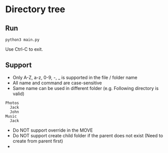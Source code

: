 # Directory tree

## Run
```
python3 main.py
```
Use Ctrl-C to exit.
## Support
- Only A-Z, a-z, 0-9, -, _ is supported in the file / folder name
- All name and command are case-sensitive
- Same name can be used in different folder (e.g. Following directory is valid)
```commandline
Photos
  Jack
  John
Music
  Jack
```
- Do NOT support override in the MOVE
- Do NOT support create child folder if the parent does not exist (Need to create from parent first)
- 